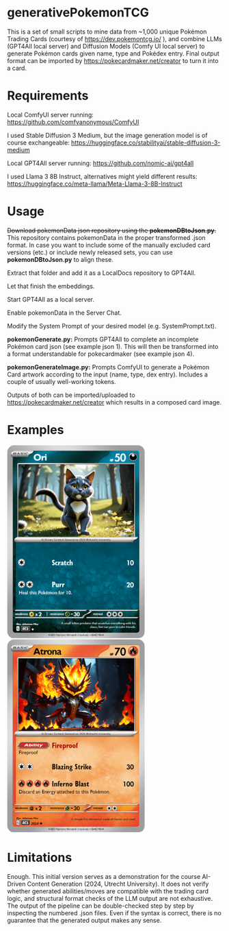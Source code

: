 # generativePokemonTCG
This is a set of small scripts to mine data from ~1,000 unique Pokémon Trading Cards (courtesy of https://dev.pokemontcg.io/ ), and combine LLMs (GPT4All local server) and Diffusion Models (Comfy UI local server) to generate Pokémon cards given name, type and Pokédex entry. Final output format can be imported by https://pokecardmaker.net/creator to turn it into a card.

# Requirements
Local ComfyUI server running: https://github.com/comfyanonymous/ComfyUI

I used Stable Diffusion 3 Medium, but the image generation model is of course exchangeable: https://huggingface.co/stabilityai/stable-diffusion-3-medium

Local GPT4All server running: https://github.com/nomic-ai/gpt4all

I used Llama 3 8B Instruct, alternatives might yield different results: https://huggingface.co/meta-llama/Meta-Llama-3-8B-Instruct

# Usage
~~Download pokemonData json repository using the **pokemonDBtoJson.py**.~~
This repository contains pokemonData in the proper transformed .json format. In case you want to include some of the manually excluded card versions (etc.) or include newly released sets, you can use **pokemonDBtoJson.py** to align these.

Extract that folder and add it as a LocalDocs repository to GPT4All.

Let that finish the embeddings.

Start GPT4All as a local server.

Enable pokemonData in the Server Chat.

Modify the System Prompt of your desired model (e.g. SystemPrompt.txt).

**pokemonGenerate.py:**
Prompts GPT4All to complete an incomplete Pokémon card json (see example json 1). This will then be transformed into a format understandable for pokecardmaker (see example json 4).

**pokemonGenerateImage.py:**
Prompts ComfyUI to generate a Pokémon Card artwork according to the input (name, type, dex entry). Includes a couple of usually well-working tokens.

Outputs of both can be imported/uploaded to https://pokecardmaker.net/creator which results in a composed card image.

# Examples
<img src="examples/Ori.png" height="450"><img src="examples/Atrona.png" height="450">

# Limitations
Enough. This initial version serves as a demonstration for the course AI-Driven Content Generation (2024, Utrecht University). It does not verify whether generated abilities/moves are compatible with the trading card logic, and structural format checks of the LLM output are not exhaustive. The output of the pipeline can be double-checked step by step by inspecting the numbered .json files.
Even if the syntax is correct, there is no guarantee that the generated output makes any sense.


